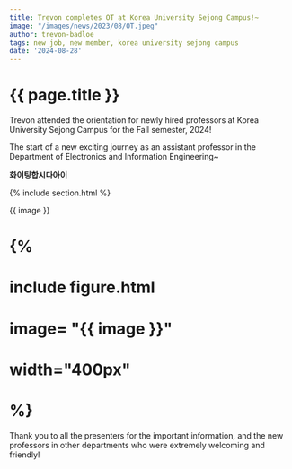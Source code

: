 ```yaml
---
title: Trevon completes OT at Korea University Sejong Campus!~
image: "/images/news/2023/08/OT.jpeg"
author: trevon-badloe
tags: new job, new member, korea university sejong campus
date: '2024-08-28'
---
```


# {{ page.title }}

Trevon attended the orientation for newly hired professors at Korea University Sejong Campus for the Fall semester, 2024!

The start of a new exciting journey as an assistant professor in the Department of Electronics and Information Engineering~

**화이팅합시다아이**

{% include section.html %}

{{ image }}

# 
# {%
#  include figure.html
#  image= "{{ image }}"
#  width="400px"
# %}


Thank you to all the presenters for the important information, and the new professors in other departments who were extremely welcoming and friendly!